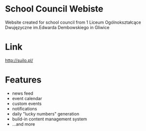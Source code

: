 # School Council Webiste

Website created for school council from 1 Liceum Ogólnokształcące Dwujęzyczne im.Edwarda Dembowskiego in Gliwice

# Link
http://suilo.pl/


# Features
- news feed
- event calendar
- custom events
- notifications
- daily "lucky numbers" generation
- build-in content management system
- ...and more
